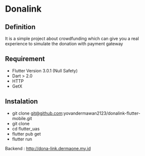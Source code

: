 # Donalink

## Definition
It is a simple project about crowdfunding which can give you a real experience to simulate the donation with payment gateway

## Requirement
* Flutter Version 3.0.1 (Null Safety)
* Dart > 2.0
* HTTP
* GetX

## Instalation
* git clone git@github.com:yovandermawan2123/donalink-flutter-mobile.git
* git clone
* cd flutter_uas
* flutter pub get
* flutter run

Backend : http://dona-link.dermaone.my.id
